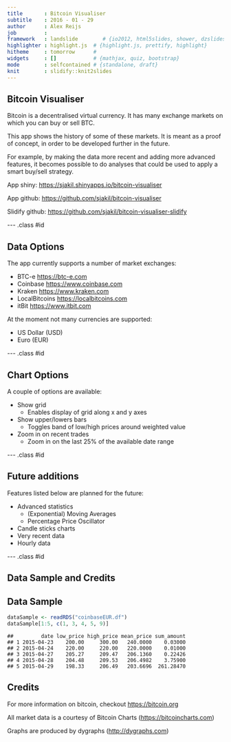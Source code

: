 ```yaml
---
title       : Bitcoin Visualiser
subtitle    : 2016 - 01 - 29
author      : Alex Reijs
job         : 
framework   : landslide        # {io2012, html5slides, shower, dzslides, ...}
highlighter : highlight.js  # {highlight.js, prettify, highlight}
hitheme     : tomorrow      # 
widgets     : []            # {mathjax, quiz, bootstrap}
mode        : selfcontained # {standalone, draft}
knit        : slidify::knit2slides
---
```


## Bitcoin Visualiser

Bitcoin is a decentralised virtual currency. It has many exchange markets on which you can buy or sell BTC.

This app shows the history of some of these markets. It is meant as a proof of concept, in order to be developed further in the future.

For example, by making the data more recent and adding more advanced features, it becomes possible to do analyses that could be used to apply a smart buy/sell strategy.

App shiny: <https://sjakil.shinyapps.io/bitcoin-visualiser>

App github: <https://github.com/sjakil/bitcoin-visualiser>

Slidify github: <https://github.com/sjakil/bitcoin-visualiser-slidify>

--- .class #id 

## Data Options

The app currently supports a number of market exchanges:

- BTC-e         <https://btc-e.com>
- Coinbase      <https://www.coinbase.com>
- Kraken        <https://www.kraken.com>
- LocalBitcoins <https://localbitcoins.com>
- itBit         <https://www.itbit.com>

At the moment not many currencies are supported:

- US Dollar (USD)
- Euro (EUR)

--- .class #id 

## Chart Options

A couple of options are available:

- Show grid
    - Enables display of grid along x and y axes
- Show upper/lowers bars
    - Toggles band of low/high prices around weighted value
- Zoom in on recent trades
    - Zoom in on the last 25% of the available date range

--- .class #id 

## Future additions

Features listed below are planned for the future:

- Advanced statistics
    - (Exponential) Moving Averages
    - Percentage Price Oscillator
- Candle sticks charts
- Very recent data
- Hourly data

--- .class #id 

## Data Sample and Credits

## Data Sample


```r
dataSample <- readRDS("coinbaseEUR.df")
dataSample[1:5, c(1, 3, 4, 5, 9)]
```

```
##         date low_price high_price mean_price sum_amount
## 1 2015-04-23    200.00     300.00   240.0000    0.03000
## 2 2015-04-24    220.00     220.00   220.0000    0.01000
## 3 2015-04-27    205.27     209.47   206.1360    0.22426
## 4 2015-04-28    204.48     209.53   206.4982    3.75900
## 5 2015-04-29    198.33     206.49   203.6696  261.28470
```

## Credits

For more information on bitcoin, checkout <https://bitcoin.org>

All market data is a courtesy of Bitcoin Charts (<https://bitcoincharts.com>)

Graphs are produced by dygraphs (<http://dygraphs.com>)
